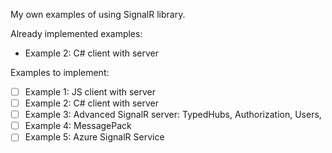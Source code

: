 My own examples of using SignalR library.

Already implemented examples:
- Example 2: C# client with server


Examples to implement:
- [ ] Example 1: JS client with server
- [ ] Example 2: C# client with server
- [ ] Example 3: Advanced SignalR server: TypedHubs, Authorization, Users,
- [ ] Example 4: MessagePack 
- [ ] Example 5: Azure SignalR Service